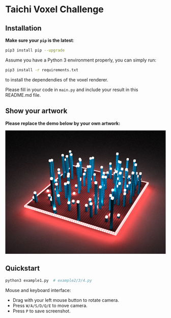 # Taichi Voxel Challenge

## Installation

**Make sure your `pip` is the latest**:

```bash
pip3 install pip --upgrade
```

Assume you have a Python 3 environment properly, you can simply run:

```bash
pip3 install -r requirements.txt
```

to install the dependendies of the voxel renderer.

Please fill in your code in `main.py` and include your result in this README.md file.

## Show your artwork 

**Please replace the demo below by your own artwork:**

![](./demo.jpg)


## Quickstart

```sh
python3 example1.py  # example2/3/4.py
```

Mouse and keyboard interface:

+ Drag with your left mouse button to rotate camera.
+ Press `W/A/S/D/Q/E` to move camera.
+ Press `P` to save screenshot.
